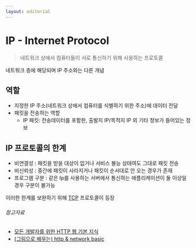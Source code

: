 ```yaml
---
layout: editorial
---
```


# IP - Internet Protocol

> 네트워크 상에서 컴퓨터들이 서로 통신하기 위해 사용하는 프로토콜

네트워크 층에 해당되며 IP 주소와는 다른 개념

## 역할

- 지정한 IP 주소(네트워크 상에서 컴퓨터를 식별하기 위한 주소)에 데이터 전달
- 패킷을 전송하는 역할
    - IP 패킷: 전송데이터를 포함한, 출발지 IP/목적지 IP 외 기타 정보가 들어있는 정보

## IP 프로토콜의 한계

- 비연결성 : 패킷을 받을 대상이 없거나 서비스 불능 상태여도 그대로 패킷 전송
- 비신뢰성 : 중간에 패킷이 사라지거나 패킷이 순서대로 안 오는 경우가 존재
- 프로그램 구분 : 같은 Ip를 사용하는 서버에서 통신하는 애플리케이션이 둘 이상일 경우 구분이 불가능

이러한 한계를 보완하기 위해 [TCP](tcp.md) 프로토콜이 등장

###### 참고자료

- [모든 개발자를 위한 HTTP 웹 기본 지식](https://www.inflearn.com/course/http-웹-네트워크)
- [(그림으로 배우는) http & network basic](https://www.nl.go.kr/seoji/contents/S80100000000.do?schM=intgr_detail_view_isbn&page=1&pageUnit=10&schType=simple&schStr=9788931447897&isbn=9788931447897&cipId=200443691%2C)
